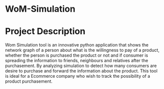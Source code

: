 # WoM-Simulation
# Project Description
Wom Simulation tool is an innovative python application that shows the network graph of a person about what is the willingness to pay of a product, whether the person is purchased the product or not and if consumer is spreading the information to friends, neighbours and relatives after the purchasement. By analyzing simulation to detect how many consumers are desire to purchase and forward the information about the product. This tool is ideal for a Ecommerce company who wish to track the possibility of a product purchasement. 

